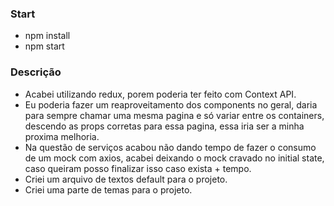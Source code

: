<h3>Start</h3>
<ul>
  <li>npm install</li>
  <li>npm start</li>
</ul>


<h3>Descrição</h3>
<ul>
  <li>Acabei utilizando redux, porem poderia ter feito com Context API.</li>
  <li>Eu poderia fazer um reaproveitamento dos components no geral, daria para sempre chamar uma mesma pagina e só variar entre os containers, descendo as props corretas para essa pagina, essa iria ser a minha proxima melhoria.</li>
  <li>Na questão de serviços acabou não dando tempo de fazer o consumo de um mock com axios, acabei deixando o mock cravado no initial state, caso queiram posso finalizar isso caso exista + tempo.</li>
  <li>Criei um arquivo de textos default para o projeto.</li>
  <li>Criei uma parte de temas para o projeto.</li>
</ul>
